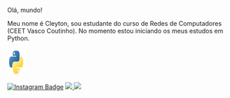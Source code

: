 Olá, mundo! 

Meu nome é Cleyton, sou estudante do curso de Redes de Computadores (CEET Vasco Coutinho). No momento estou iniciando os meus estudos em Python. 

<img align="center" alt="leandro-Python" height="65" width="40" src="https://raw.githubusercontent.com/devicons/devicon/master/icons/python/python-original.svg">



<div>

  
 [![Instagram Badge](https://img.shields.io/badge/Instagram-E4405F?style=for-the-badge&logo=instagram&logoColor=white)](https://www.instagram.com/cleytones027/)     </a>
 <a href="mailto:cleytoncosta89@gmail.com">
  <img src="https://img.shields.io/badge/gmail-D14836?&style=for-the-badge&logo=gmail&logoColor=white&link=mailto:cleytoncosta89@gmail.com">
 <a href="https://www.linkedin.com/in/cleyton-rodrigues-da-costa-050561aa/">
        <img src="https://img.shields.io/badge/linkedin-%230077B5.svg?&style=for-the-badge&logo=linkedin&logoColor=white&link=mailto:https://www.linkedin.com/in/cleyton-rodrigues-da-costa-050561aa/">
  
 
 
 </a>






</div>
